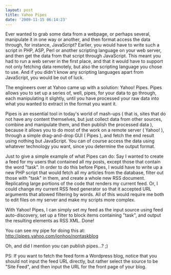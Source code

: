 ```yaml
---
layout: post
title: Yahoo Pipes
date: '2009-11-15 06:14:23'
---
```


Ever wanted to grab some data from a webpage, or perhaps several, manipulate it in one way or another, and then format access the data through, for instance, JavaScript? Earlier, you would have to write such a script in PHP, ASP, Perl or another scripting language on your web server, and then get the data from that script through JavaScript. This meant you had to run a web server in the first place, and that it would have to support not only fetching data remotely, but also the scripting language you chose to use. And if you didn't know any scripting languages apart from JavaScript, you would be out of luck.

The engineers over at Yahoo came up with a solution: Yahoo! Pipes. Pipes allows you to set up a series of, well, pipes, for your data to go through, each manipulating it slightly, until you have processed your raw data into what you wanted to extract in the format you want it.

Pipes is an essential tool in today's world of mash-ups ( that is, sites that do not have any content themselves, but just collect data from other sources, combine and manipulate them, and then publish the processed data ), because it allows you to do most of the work on a remote server ( Yahoo! ), through a simple drag-and-drop GUI ( Pipes ), and fetch the end result using nothing but JavaScript. You can of course access the data using whatever technology you want, since you determine the output format.

Just to give a simple example of what Pipes can do: Say I wanted to create a feed for my users that contained all my posts, except those that contain the word "task". In order to do this before Pipes, I would have to write up a new PHP script that would fetch all my articles from the database, filter out those with "task" in them, and create a whole new RSS document. Replicating large portions of the code that renders my current feed. Or, I could change my current RSS feed generator so that it accepted URL arguments that allowed filtering by words. All of this would require me both to edit files on my server and make my scripts more complex.

With Yahoo! Pipes, I can simply set my feed as the input source using feed auto-discovery, set up a filter to block items containing "task", and output the resulting elements as RSS XML. Done!

You can see my pipe for doing this at: http://pipes.yahoo.com/jonhoo/nontaskblog

Oh, and did I mention you can publish pipes...? ;)

PS: If you want to fetch the feed form a Wordpress blog, notice that you should not input the feed URL directly, but rather select the source to be "Site Feed", and then input the URL for the front page of your blog.